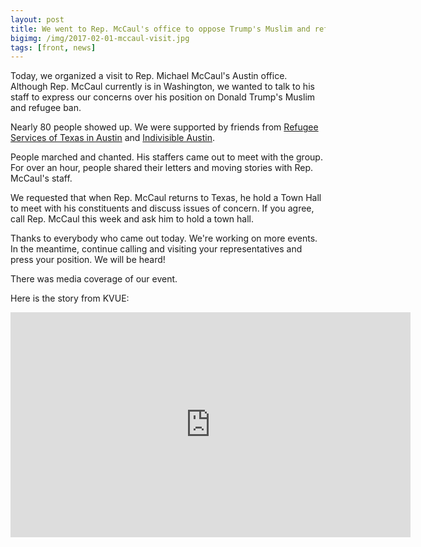 ```yaml
---
layout: post
title: We went to Rep. McCaul's office to oppose Trump's Muslim and refugee ban
bigimg: /img/2017-02-01-mccaul-visit.jpg
tags: [front, news]
---
```


Today, we organized a visit to Rep. Michael McCaul's Austin
office. Although Rep. McCaul currently is in Washington, we wanted to
talk to his staff to express our concerns over his position on Donald
Trump's Muslim and refugee ban.

Nearly 80 people showed up. We were supported by friends from [Refugee
Services of Texas in Austin](http://www.rstx.org/Austin.html) and
[Indivisible Austin](https://www.indivisibleaustin.com/).

People marched and chanted. His staffers came out to meet with the
group. For over an hour, people shared their letters and moving stories
with Rep. McCaul's staff.

We requested that when Rep. McCaul returns to Texas, he hold a Town Hall
to meet with his constituents and discuss issues of concern. If you agree,
call Rep. McCaul this week and ask him to hold a town hall.

Thanks to everybody who came out today. We're working on more events. In
the meantime, continue calling and visiting your representatives and
press your position. We will be heard!

There was media coverage of our event.

Here is the story from KVUE:

<iframe width="640" height="360" style="border-width:0" src="http://interactive.tegna-media.com/video/embed/embed.html?id=2496984&type=video&title=Constituents want clarification from McCaul&site=269&playerid=6918249996581&dfpid=32805352&dfpposition=Video_prestream_external§ion=home"></iframe>

